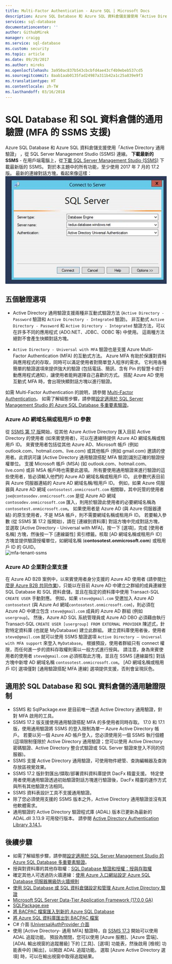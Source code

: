 ```yaml
---
title: Multi-Factor Authentication - Azure SQL | Microsoft Docs
description: Azure SQL Database 和 Azure SQL 資料倉儲支援使用「Active Directory 通用驗證」，從 SQL Server Management Studio (SSMS) 連線。
services: sql-database
documentationcenter: ''
author: GithubMirek
manager: craigg
ms.service: sql-database
ms.custom: security
ms.topic: article
ms.date: 09/29/2017
ms.author: mireks
ms.openlocfilehash: 3a950ac837b543cbcbfd4ae43cf4b9ebeb537cd5
ms.sourcegitcommit: 8aab1aab0135fad24987a311b42a1c25a839e9f3
ms.translationtype: HT
ms.contentlocale: zh-TW
ms.lasthandoff: 03/16/2018
---
```

# <a name="universal-authentication-with-sql-database-and-sql-data-warehouse-ssms-support-for-mfa"></a>SQL Database 和 SQL 資料倉儲的通用驗證 (MFA 的 SSMS 支援)
Azure SQL Database 和 Azure SQL 資料倉儲支援使用「Active Directory 通用驗證」 ，從 SQL Server Management Studio (SSMS) 連線。 
**下載最新的 SSMS** - 在用戶端電腦上，從[下載 SQL Server Management Studio (SSMS)](https://msdn.microsoft.com/library/mt238290.aspx) 下載最新版的 SSMS。 對於本主題中的所有功能，至少使用 2017 年 7 月的 17.2 版。  最新的連線對話方塊，看起來像這樣：![1mfa-universal-connect](./media/sql-database-ssms-mfa-auth/1mfa-universal-connect.png "完成 [使用者名稱] 方塊。")  

## <a name="the-five-authentication-options"></a>五個驗證選項  
- Active Directory 通用驗證支援兩種非互動式驗證方法 (`Active Directory - Password` 驗證和 `Active Directory - Integrated` 驗證)。 非互動式 `Active Directory - Password` 和 `Active Directory - Integrated` 驗證方法，可以在許多不同的應用程式 (ADO.NET、JDBC、ODBC 等) 中使用。 這兩種方法絕對不會產生快顯對話方塊。

- `Active Directory - Universal with MFA` 驗證也是支援 Azure Multi-Factor Authentication (MFA) 的互動式方法。 Azure MFA 有助於保護對資料與應用程式的存取，同時可以滿足使用者對簡單登入程序的需求。 它利用各種簡單的驗證選項來提供強大的驗證 (包括電話、簡訊、含有 Pin 的智慧卡或行動應用程式通知)，讓使用者能夠選擇自己喜歡的方式。 搭配 Azure AD 使用互動式 MFA 時，會出現快顯對話方塊以進行驗證。

如需 Multi-Factor Authentication 的說明，請參閱 [Multi-Factor Authentication](../multi-factor-authentication/multi-factor-authentication.md)。
如需了解組態步驟，請參閱[設定適用於 SQL Server Management Studio 的 Azure SQL Database 多重要素驗證](sql-database-ssms-mfa-authentication-configure.md)。

### <a name="azure-ad-domain-name-or-tenant-id-parameter"></a>Azure AD 網域名稱或租用戶 ID 參數   

從 [SSMS 第 17 版](https://docs.microsoft.com/sql/ssms/download-sql-server-management-studio-ssms)開始，從其他 Azure Active Directory 匯入目前 Active Directory 的使用者 (如來賓使用者)，可以在連線時提供 Azure AD 網域名稱或租用戶 ID。 來賓使用者包括從其他 Azure AD、Microsoft 帳戶 (例如 outlook.com、hotmail.com、live.com) 或其他帳戶 (例如 gmail.com) 邀請的使用者。此資訊可讓 [Active Directory 通用驗證搭配 MFA 驗證]識別正確的驗證授權單位。 支援 Microsoft 帳戶 (MSA) (如 outlook.com、hotmail.com、live.com) 或非 MSA 帳戶時也需要此選項。 所有要使用通用驗證來進行驗證的這些使用者，皆必須輸入他們的 Azure AD 網域名稱或租用戶 ID。 此參數代表目前與 Azure 伺服器連結的 Azure AD 網域名稱/租用戶 ID。 例如，如果 Azure 伺服器與 Azure AD 網域 `contosotest.onmicrosoft.com` 相關聯，其中託管的使用者 `joe@contosodev.onmicrosoft.com` 是從 Azure AD 網域 `contosodev.onmicrosoft.com` 匯入，則用於驗證此使用者的必要網域名稱為 `contosotest.onmicrosoft.com`。 如果使用者是 Azure AD (與 Azure 伺服器連結) 的原生使用者，不是 MSA 帳戶，則不需要網域名稱或租用戶 ID。 若要輸入參數 (從 SSMS 第 17.2 版開始)，請在 [連線到資料庫] 對話方塊中完成對話方塊，並選取 [Active Directory - Universal with MFA]，按一下 [選項]，完成 [使用者名稱] 方塊，然後按一下 [連線屬性] 索引標籤。核取 [AD 網域名稱或租用戶 ID] 方塊並提供驗證授權單位，如網域名稱 (**contosotest.onmicrosoft.com**) 或租用戶 ID 的 GUID。  
   ![mfa-tenant-ssms](./media/sql-database-ssms-mfa-auth/mfa-tenant-ssms.png)   

### <a name="azure-ad-business-to-business-support"></a>Azure AD 企業對企業支援   
在 Azure AD B2B 案例中，以來賓使用者身分支援的 Azure AD 使用者 (請參閱[什麼是 Azure B2B 共同作業](../active-directory/active-directory-b2b-what-is-azure-ad-b2b.md))，只能以在目前 Azure AD 中建立之群組的成員連線至 SQL Database 和 SQL 資料倉儲，並且在指定的資料庫中使用 Transact-SQL `CREATE USER` 手動對應。 例如，如果 `steve@gmail.com` 受邀加入 Azure AD `contosotest` (與 Azure Ad 網域`contosotest.onmicrosoft.com`)，則必須在 Azure AD 中建立包含 `steve@gmail.com` 成員的 Azure AD 群組 (例如 `usergroup`)。 然後，Azure AD SQL 系統管理員或 Azure AD DBO 必須藉由執行 Transact-SQL `CREATE USER [usergroup] FROM EXTERNAL PROVIDER` 陳述式，針對特定資料庫 (也就是 MyDatabase) 建立此群組。 建立資料庫使用者後，使用者 `steve@gmail.com` 就可以使用 SSMS 驗證選項 `Active Directory – Universal with MFA support` 來登入 `MyDatabase`。 根據預設，使用者群組只有 connect 權限，而任何進一步的資料存取權則需以一般方式進行授與。 請注意，身為來賓使用者的使用者 `steve@gmail.com` 必須核取此方塊，並且在 SSMS [連線屬性] 對話方塊中新增 AD 網域名稱 `contosotest.onmicrosoft.com`。 [AD 網域名稱或租用戶 ID] 選項僅對 [通用驗證搭配 MFA 連線] 選項提供支援，否則會呈現灰色。

## <a name="universal-authentication-limitations-for-sql-database-and-sql-data-warehouse"></a>適用於 SQL Database 和 SQL 資料倉儲的通用驗證限制
- SSMS 和 SqlPackage.exe 是目前唯一透過 Active Directory 通用驗證，針對 MFA 啟用的工具。
- SSMS 17.2 版支援使用通用驗證搭配 MFA 的多使用者同時存取。 17.0 和 17.1 版，使用通用驗證將 SSMS 的登入限制為單一 Azure Active Directory 帳戶。 若要以另一個 Azure AD 帳戶登入，您必須使用另一個 SSMS 執行個體 (這項限制僅限於 Active Directory 通用驗證；您可以使用 Active Directory 密碼驗證、Active Directory 整合式驗證或 SQL Server 驗證來登入不同的伺服器)。
- SSMS 支援 Active Directory 通用驗證，可使用物件總管、查詢編輯器及查詢存放區視覺效果。
- SSMS 17.2 版針對匯出/擷取/部署資料資料庫提供 DacFx 精靈支援。 特定使用者使用通用驗證透過初始驗證對話方塊進行驗證後，DacFx 精靈的運作方式與所有其他驗證方法相同。
- SSMS 資料表設計工具不支援通用驗證。
- 除了您必須使用支援的 SSMS 版本之外，Active Directory 通用驗證並沒有其他軟體需求。  
- 通用驗證的 Active Directory 驗證程式庫 (ADAL) 版本已更新為最新的 ADAL.dll 3.13.9 可用發行版本。 請參閱 [Active Directory Authentication Library 3.14.1](http://www.nuget.org/packages/Microsoft.IdentityModel.Clients.ActiveDirectory/)。  


## <a name="next-steps"></a>後續步驟

- 如需了解組態步驟，請參閱[設定適用於 SQL Server Management Studio 的 Azure SQL Database 多重要素驗證](sql-database-ssms-mfa-authentication-configure.md)。
- 授與對資料庫的其他存取權：[SQL Database 驗證和授權：授與存取權](sql-database-manage-logins.md)  
- 確定其他人可透過防火牆連線：[使用 Azure 入口網站設定 Azure SQL Database 伺服器層級防火牆規則](sql-database-configure-firewall-settings.md)  
- [使用 SQL Database 或 SQL 資料倉儲設定和管理 Azure Active Directory 驗證](sql-database-aad-authentication-configure.md)  
- [Microsoft SQL Server Data-Tier Application Framework (17.0.0 GA)](https://www.microsoft.com/download/details.aspx?id=55088)  
- [SQLPackage.exe](https://msdn.microsoft.com/library/hh550080.aspx)  
- [將 BACPAC 檔案匯入到新的 Azure SQL Database](../sql-database/sql-database-import.md)  
- [將 Azure SQL 資料庫匯出到 BACPAC 檔案](../sql-database/sql-database-export.md)  
- C# 介面 [IUniversalAuthProvider 介面](https://msdn.microsoft.com/library/microsoft.sqlserver.dac.iuniversalauthprovider.aspx)  
- 使用 [Active Directory- 通用 MFA] 驗證時，自 [SSMS 17.3](https://docs.microsoft.com/sql/ssms/download-sql-server-management-studio-ssms) 開始可以使用 ADAL 追蹤功能。 預設為關閉，您可以使用 [Azure 服務]、[Azure 雲端]、[ADAL 輸出視窗的追蹤層級] 下的 [工具]、[選項] 功能表，然後啟用 [檢視] 功能表中的 [輸出]，以開啟 ADAL 追蹤功能。 選取 [Azure Active Directory 選項] 時，可以在輸出視窗中取得追蹤結果。  
